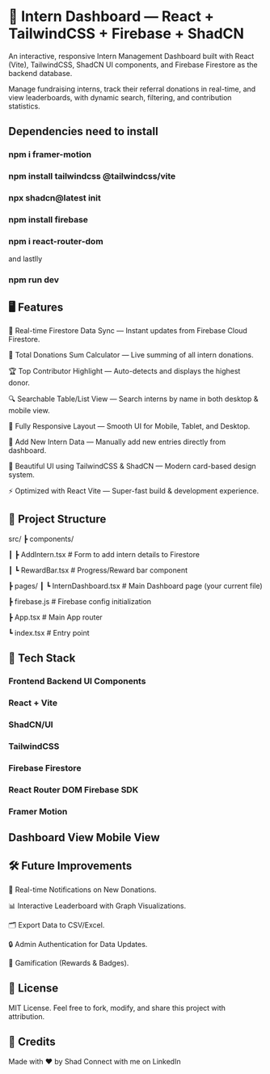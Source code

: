 # 🚀 Intern Dashboard — React + TailwindCSS + Firebase + ShadCN
An interactive, responsive Intern Management Dashboard built with React (Vite), TailwindCSS, ShadCN UI components, and Firebase Firestore as the backend database.

Manage fundraising interns, track their referral donations in real-time, and view leaderboards, with dynamic search, filtering, and contribution statistics.

## Dependencies need to install

### npm i framer-motion
### npm install tailwindcss @tailwindcss/vite
### npx shadcn@latest init
### npm install firebase
### npm i react-router-dom

and lastlly

### npm run dev


## 🖥️ Features

🌟 Real-time Firestore Data Sync — Instant updates from Firebase Cloud Firestore.

🧮 Total Donations Sum Calculator — Live summing of all intern donations.

🏆 Top Contributor Highlight — Auto-detects and displays the highest donor.

🔍 Searchable Table/List View — Search interns by name in both desktop & mobile view.

📱 Fully Responsive Layout — Smooth UI for Mobile, Tablet, and Desktop.

📝 Add New Intern Data — Manually add new entries directly from dashboard.

🎨 Beautiful UI using TailwindCSS & ShadCN — Modern card-based design system.

⚡ Optimized with React Vite — Super-fast build & development experience.

## 📂 Project Structure
src/
 ┣ components/
 
 ┃ ┣ AddIntern.tsx           # Form to add intern details to Firestore
 
 ┃ ┗ RewardBar.tsx           # Progress/Reward bar component
 
 ┣ pages/
 ┃ ┗ InternDashboard.tsx     # Main Dashboard page (your current file)
 
 ┣ firebase.js                # Firebase config initialization
 
 ┣ App.tsx                    # Main App router
 
 ┗ index.tsx                  # Entry point

 
## 🔧 Tech Stack
### Frontend	Backend	UI Components

### React + Vite

### ShadCN/UI

### TailwindCSS

### Firebase Firestore

### React Router DOM	Firebase SDK	

### Framer Motion		




## Dashboard View	Mobile View

## 🛠️ Future Improvements
🔔 Real-time Notifications on New Donations.

📊 Interactive Leaderboard with Graph Visualizations.

🗂️ Export Data to CSV/Excel.

🔒 Admin Authentication for Data Updates.

🎉 Gamification (Rewards & Badges).

## 📝 License
MIT License. Feel free to fork, modify, and share this project with attribution.

## 🙌 Credits
Made with ❤️ by Shad
Connect with me on LinkedIn
